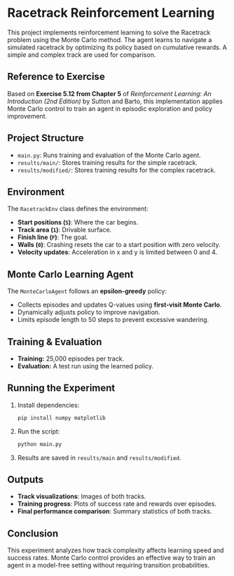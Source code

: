 # Racetrack Reinforcement Learning  

This project implements reinforcement learning to solve the Racetrack problem using the Monte Carlo method. The agent learns to navigate a simulated racetrack by optimizing its policy based on cumulative rewards. A simple and complex track are used for comparison.  

## Reference to Exercise  
Based on **Exercise 5.12 from Chapter 5** of *Reinforcement Learning: An Introduction (2nd Edition)* by Sutton and Barto, this implementation applies Monte Carlo control to train an agent in episodic exploration and policy improvement.  

## Project Structure  
- `main.py`: Runs training and evaluation of the Monte Carlo agent.  
- `results/main/`: Stores training results for the simple racetrack.  
- `results/modified/`: Stores training results for the complex racetrack.  

## Environment  
The `RacetrackEnv` class defines the environment:  
- **Start positions (`S`)**: Where the car begins.  
- **Track area (`1`)**: Drivable surface.  
- **Finish line (`F`)**: The goal.  
- **Walls (`0`)**: Crashing resets the car to a start position with zero velocity.  
- **Velocity updates**: Acceleration in x and y is limited between 0 and 4.  

## Monte Carlo Learning Agent  
The `MonteCarloAgent` follows an **epsilon-greedy** policy:  
- Collects episodes and updates Q-values using **first-visit Monte Carlo**.  
- Dynamically adjusts policy to improve navigation.  
- Limits episode length to 50 steps to prevent excessive wandering.  

## Training & Evaluation  
- **Training:** 25,000 episodes per track.  
- **Evaluation:** A test run using the learned policy.  

## Running the Experiment  
1. Install dependencies:  
   ```bash
   pip install numpy matplotlib
   ```  
2. Run the script:  
   ```bash
   python main.py
   ```  
3. Results are saved in `results/main` and `results/modified`.  

## Outputs  
- **Track visualizations**: Images of both tracks.  
- **Training progress**: Plots of success rate and rewards over episodes.  
- **Final performance comparison**: Summary statistics of both tracks.  

## Conclusion  
This experiment analyzes how track complexity affects learning speed and success rates. Monte Carlo control provides an effective way to train an agent in a model-free setting without requiring transition probabilities.
